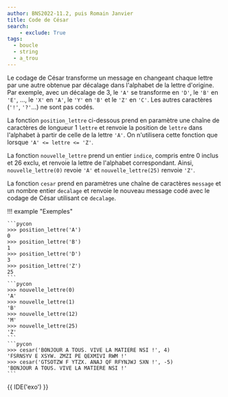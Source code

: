 ```yaml
---
author: BNS2022-11.2, puis Romain Janvier
title: Code de César
search:
    - exclude: True
tags:
  - boucle
  - string
  - a_trou
---
```

Le codage de César transforme un message en changeant chaque lettre par une autre obtenue par décalage dans l'alphabet de la lettre d'origine. Par exemple, avec un décalage de 3, le `'A'` se transforme en `'D'`, le `'B'` en `'E'`, ..., le `'X'` en `'A'`, le `'Y'` en `'B'` et le `'Z'` en `'C'`. Les autres caractères (`'!'`, `'?'`...) ne sont pas codés.

La fonction `position_lettre` ci-dessous prend en paramètre une chaîne de caractères de longueur 1 `lettre` et renvoie la position de `lettre` dans l'alphabet à partir de celle de la lettre `'A'`. On n'utilisera cette fonction que lorsque `'A' <= lettre <= 'Z'`.

La fonction `nouvelle_lettre` prend un entier `indice`, compris entre 0
inclus et 26 exclu, et renvoie la lettre de l'alphabet correspondant.
Ainsi, `nouvelle_lettre(0)` revoie `'A'` et `nouvelle_lettre(25)`
renvoie `'Z'`.

La fonction `cesar` prend en paramètres une chaîne de caractères `message` et un nombre entier `decalage` et renvoie le nouveau message codé avec le codage de César utilisant ce `decalage`.

!!! example "Exemples"

    ```pycon
    >>> position_lettre('A')
    0
    >>> position_lettre('B')
    1
    >>> position_lettre('D')
    3
    >>> position_lettre('Z')
    25
    ```
    ```pycon
    >>> nouvelle_lettre(0)
    'A'
    >>> nouvelle_lettre(1)
    'B'
    >>> nouvelle_lettre(12)
    'M'
    >>> nouvelle_lettre(25)
    'Z'
    ```
    ```pycon
    >>> cesar('BONJOUR A TOUS. VIVE LA MATIERE NSI !', 4)
    'FSRNSYV E XSYW. ZMZI PE QEXMIVI RWM !'
    >>> cesar('GTSOTZW F YTZX. ANAJ QF RFYNJWJ SXN !', -5)
    'BONJOUR A TOUS. VIVE LA MATIERE NSI !'
    ```

{{ IDE('exo') }}

